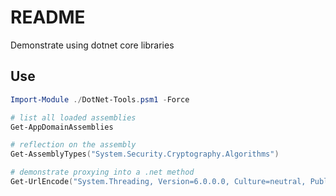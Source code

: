 # README

Demonstrate using dotnet core libraries  

## Use

```ps1
Import-Module ./DotNet-Tools.psm1 -Force

# list all loaded assemblies
Get-AppDomainAssemblies           

# reflection on the assembly
Get-AssemblyTypes("System.Security.Cryptography.Algorithms")  

# demonstrate proxying into a .net method
Get-UrlEncode("System.Threading, Version=6.0.0.0, Culture=neutral, PublicKeyToken=b03f5f7f11d50a3a")     
```
